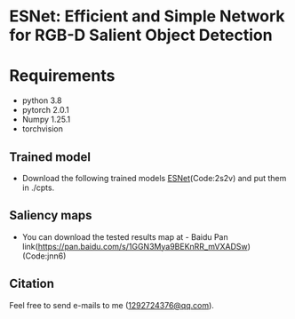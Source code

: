 # ESNet: Efficient and Simple Network for RGB-D Salient Object Detection
# Requirements
* python 3.8
* pytorch 2.0.1
* Numpy 1.25.1
* torchvision
## Trained model
* Download the following trained models [ESNet](https://pan.baidu.com/s/1j-P25G3kMPI2crq2k6vanQ)(Code:2s2v) and put them in ./cpts.
## Saliency maps
* You can download the tested results map at - Baidu Pan link(https://pan.baidu.com/s/1GGN3Mya9BEKnRR_mVXADSw)(Code:jnn6)

## Citation
Feel free to send e-mails to me (1292724376@qq.com).
